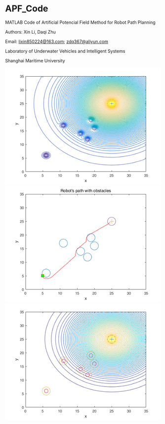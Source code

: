 # APF_Code
MATLAB Code of Artificial Potencial Field Method for Robot Path Planning

Authors: Xin Li, Daqi Zhu

Email: lixin850224@163.com; zdq367@aliyun.com

Laboratory of Underwater Vehicles and Intelligent Systems

Shanghai Maritime University

![apf-1](apf-1.png)
![apf-2](apf-2.png)
![apf-3](apf.png)


